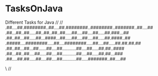 # TasksOnJava
Different Tasks for Java
//
//
.##....##.########..##....##.########..########..#######..##....##
.##...##..##.....##..##..##..##.....##....##....##.....##.###...##
.##..##...##.....##...####...##.....##....##....##.....##.####..##
.#####....########.....##....########.....##....##.....##.##.##.##
.##..##...##...##......##....##...........##....##.....##.##..####
.##...##..##....##.....##....##...........##....##.....##.##...###
.##....##.##.....##....##....##...........##.....#######..##....##

\\
//
